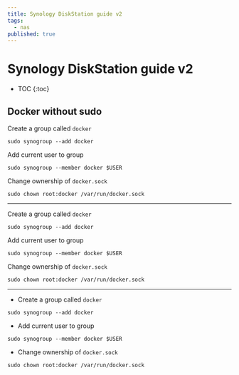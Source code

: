 ```yaml
---
title: Synology DiskStation guide v2
tags:
  - nas
published: true
---
```


# Synology DiskStation guide v2

* TOC
{:toc}

## Docker without sudo 

Create a group called `docker`

	sudo synogroup --add docker
    
Add current user to group 

	sudo synogroup --member docker $USER
    
Change ownership of `docker.sock`

	sudo chown root:docker /var/run/docker.sock
    
    
---


Create a group called `docker` 
```
sudo synogroup --add docker
```

Add current user to group 
```
sudo synogroup --member docker $USER
```

Change ownership of `docker.sock`
```
sudo chown root:docker /var/run/docker.sock
```   

---

* Create a group called `docker` 
```
sudo synogroup --add docker
```
* Add current user to group 
```
sudo synogroup --member docker $USER
```
* Change ownership of `docker.sock`
```
sudo chown root:docker /var/run/docker.sock
``` 
